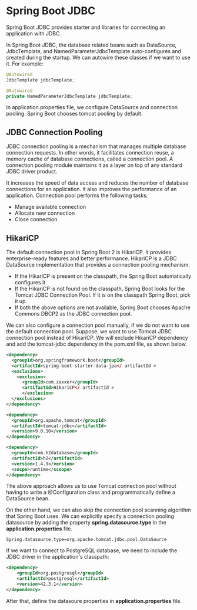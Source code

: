 # Spring Boot JDBC

Spring Boot JDBC provides starter and libraries for connecting an application with JDBC.

In Spring Boot JDBC, the database related beans such as DataSource, JdbcTemplate, and NamedParameterJdbcTemplate auto-configures and created during the startup. We can autowire these classes if we want to use it. For example:

```java
@Autowired  
JdbcTemplate jdbcTemplate;  

@Autowired  
private NamedParameterJdbcTemplate jdbcTemplate;  
```
In application.properties file, we configure DataSource and connection pooling. Spring Boot chooses tomcat pooling by default.

## JDBC Connection Pooling
JDBC connection pooling is a mechanism that manages multiple database connection requests. In other words, it facilitates connection reuse, a memory cache of database connections, called a connection pool. A connection pooling module maintains it as a layer on top of any standard JDBC driver product.

It increases the speed of data access and reduces the number of database connections for an application. It also improves the performance of an application. Connection pool performs the following tasks:

- Manage available connection
- Allocate new connection
- Close connection

## HikariCP
The default connection pool in Spring Boot 2 is HikariCP. It provides enterprise-ready features and better performance. HikariCP is a JDBC DataSource implementation that provides a connection pooling mechanism.

- If the HikariCP is present on the classpath, the Spring Boot automatically configures it.
- If the HikariCP is not found on the classpath, Spring Boot looks for the Tomcat JDBC Connection Pool. If it is on the classpath Spring Boot, pick it up.
- If both the above options are not available, Spring Boot chooses Apache Commons DBCP2 as the JDBC connection pool.

We can also configure a connection pool manually, if we do not want to use the default connection pool. Suppose, we want to use Tomcat JDBC connection pool instead of HikariCP. We will exclude HikariCP dependency and add the tomcat-jdbc dependency in the pom.xml file, as shown below.

```xml
<dependency>  
  <groupId>org.springframework.boot</groupId>  
  <artifactId>spring-boot-starter-data-jpa</ artifactId >  
  <exclusions>  
    <exclusion>  
      <groupId>com.zaxxer</groupId>  
      <artifactId>HikariCP</ artifactId >  
      </exclusion>  
  </exclusions>  
</dependency>  

<dependency>  
  <groupId>org.apache.tomcat</groupId>  
  <artifactId>tomcat-jdbc</artifactId>  
  <version>9.0.10</version>  
</dependency>  

<dependency>  
  <groupId>com.h2database</groupId>  
  <artifactId>h2</artifactId>  
  <version>1.4.9</version>  
  <socpe>runtime</scoope>  
</dependency>  
```

The above approach allows us to use Tomcat connection pool without having to write a @Configuration class and programmatically define a DataSource bean.

On the other hand, we can also skip the connection pool scanning algorithm that Spring Boot uses. We can explicitly specify a connection pooling datasource by adding the property **spring.datasource.type** in the **application.properties** file.

```properties
Spring.datasource.type=org.apache.tomcat.jdbc.pool.DataSource  
```

If we want to connect to PostgreSQL database, we need to include the JDBC driver in the application's classpath:

```xml
<dependency>
    <groupId>org.postgresql</groupId>
    <artifactId>postgresql</artifactId>
    <version>42.3.1</version>
</dependency>

```
After that, define the datasoure properties in **application.properties** file.
